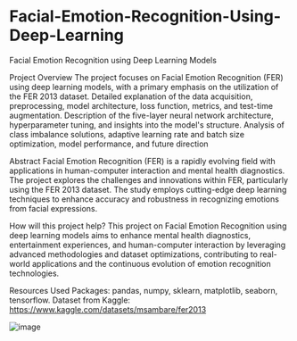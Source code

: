 # Facial-Emotion-Recognition-Using-Deep-Learning

Facial Emotion Recognition using Deep Learning Models

Project Overview
The project focuses on Facial Emotion Recognition (FER) using deep learning models, with a primary emphasis on the utilization of the FER 2013 dataset.
Detailed explanation of the data acquisition, preprocessing, model architecture, loss function, metrics, and test-time augmentation.
Description of the five-layer neural network architecture, hyperparameter tuning, and insights into the model's structure.
Analysis of class imbalance solutions, adaptive learning rate and batch size optimization, model performance, and future direction

Abstract
Facial Emotion Recognition (FER) is a rapidly evolving field with applications in human-computer interaction and mental health diagnostics. The project explores the challenges and innovations within FER, particularly using the FER 2013 dataset. The study employs cutting-edge deep learning techniques to enhance accuracy and robustness in recognizing emotions from facial expressions.

How will this project help?
This project on Facial Emotion Recognition using deep learning models aims to enhance mental health diagnostics, entertainment experiences, and human-computer interaction by leveraging advanced methodologies and dataset optimizations, contributing to real-world applications and the continuous evolution of emotion recognition technologies.

Resources Used
Packages: pandas, numpy, sklearn, matplotlib, seaborn, tensorflow.
Dataset from Kaggle: https://www.kaggle.com/datasets/msambare/fer2013

![image](https://github.com/user-attachments/assets/83fee059-a528-4cc4-a65e-1303e98fc6da)
